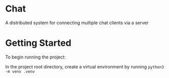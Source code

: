 # Chat
A distributed system for connecting multiple chat clients via a server

# Getting Started
To begin running the project:

In the project root directory, create a virtual environment by running ```python3 -m venv .venv```
